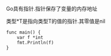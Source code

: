 Go具有指针.指针保存了变量的内存地址

类型\*T是指向类型T的值的指针.其零值是nil

```
func main() {
	var f *int
	fmt.Println(f)
}
```



